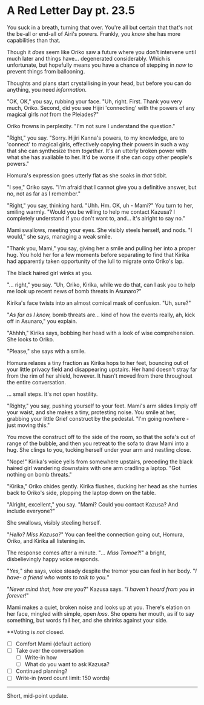 # A Red Letter Day pt. 23.5

You suck in a breath, turning that over. You're all but certain that that's not the be-all or end-all of Airi's powers. Frankly, you *know* she has more capabilities than that.

Though it *does* seem like Oriko saw a future where you don't intervene until much later and things have... degenerated considerably. Which is unfortunate, but hopefully means you have a chance of stepping in *now* to prevent things from ballooning.

Thoughts and plans start crystallising in your head, but before you can do anything, you need *information*.

"OK, OK," you say, rubbing your face. "Uh, right. First. Thank you very much, Oriko. Second, did you see Hijiri 'connecting' with the powers of any magical girls *not* from the Pleiades?"

Oriko frowns in perplexity. "I'm not sure I understand the question."

"Right," you say. "Sorry. Hijiri Kanna's powers, to my knowledge, are to 'connect' to magical girls, effectively copying their powers in such a way that she can synthesize them *together*. It's an utterly broken power with what she has available to her. It'd be worse if she can copy other people's powers."

Homura's expression goes utterly flat as she soaks in *that* tidbit.

"I see," Oriko says. "I'm afraid that I cannot give you a definitive answer, but no, not as far as I remember."

"Right," you say, thinking hard. "Uhh. Hm. OK, uh - Mami?" You turn to her, smiling warmly. "Would you be willing to help me contact Kazusa? I completely understand if you don't want to, and... it's alright to say no."

Mami swallows, meeting your eyes. She visibly steels herself, and nods. "I would," she says, managing a weak smile.

"Thank you, Mami," you say, giving her a smile and pulling her into a proper hug. You hold her for a few moments before separating to find that Kirika had apparently taken opportunity of the lull to migrate onto Oriko's lap.

The black haired girl winks at you.

"... right," you say. "Uh, Oriko, Kirika, while we do that, can I ask you to help me look up recent news of bomb threats in Asunaro?"

Kirika's face twists into an almost comical mask of confusion. "Uh, sure?"

"*As far as I know,* bomb threats are... kind of how the events really, ah, kick off in Asunaro," you explain.

"Ahhhh," Kirika says, bobbing her head with a look of wise comprehension. She looks to Oriko.

"Please," she says with a smile.

Homura relaxes a tiny fraction as Kirika hops to her feet, bouncing out of your little privacy field and disappearing upstairs. Her hand doesn't stray far from the rim of her shield, however. It hasn't moved from there throughout the entire conversation.

... small steps. It's not open hostility.

"Righty," you say, pushing yourself to your feet. Mami's arm slides limply off your waist, and she makes a tiny, protesting noise. You smile at her, grabbing your little Grief construct by the pedestal. "I'm going nowhere - just moving this."

You move the construct off to the side of the room, so that the sofa's out of range of the bubble, and then you retreat to the sofa to draw Mami into a hug. She clings to you, tucking herself under your arm and nestling close.

"Nope!" Kirika's voice yells from somewhere upstairs, preceding the black haired girl wandering downstairs with one arm cradling a laptop. "Got nothing on bomb threats."

"Kirika," Oriko chides gently. Kirika flushes, ducking her head as she hurries back to Oriko's side, plopping the laptop down on the table.

"Alright, excellent," you say. "Mami? Could you contact Kazusa? And include everyone?"

She swallows, visibly steeling herself.

"*Hello? Miss Kazusa?*" You can feel the connection going out, Homura, Oriko, and Kirika all listening in.

The response comes after a minute. "*... Miss Tomoe?!*" a bright, disbelievingly happy voice responds.

"*Yes,*" she says, voice steady despite the tremor you can feel in her body. "*I have- a friend who wants to talk to you.*"

"*Never mind that, how are you?*" Kazusa says. "*I haven't heard from you in forever!*"

Mami makes a quiet, broken noise and looks up at you. There's elation on her face, mingled with simple, open *loss*. She opens her mouth, as if to say something, but words fail her, and she shrinks against your side.

**Voting is *not* closed.

- [ ] Comfort Mami (default action)
- [ ] Take over the conversation
  - [ ] Write-in how
  - [ ] What do you want to ask Kazusa?
- [ ] Continued planning?
- [ ] Write-in (word count limit: 150 words)

---

Short, mid-point update.
